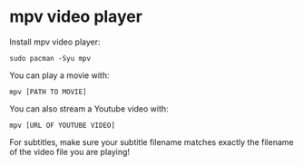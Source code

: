 # mpv video player

Install mpv video player:
```
sudo pacman -Syu mpv
```

You can play a movie with:
```
mpv [PATH TO MOVIE]
```

You can also stream a Youtube video with:
```
mpv [URL OF YOUTUBE VIDEO]
```

For subtitles, make sure your subtitle filename matches exactly the filename of the video file you are playing!
